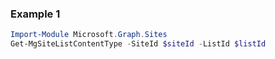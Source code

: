 ### Example 1
``` powershell
Import-Module Microsoft.Graph.Sites
Get-MgSiteListContentType -SiteId $siteId -ListId $listId
```
